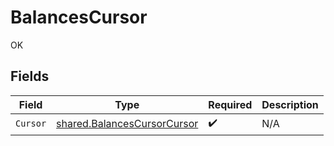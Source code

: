 # BalancesCursor

OK


## Fields

| Field                                                                             | Type                                                                              | Required                                                                          | Description                                                                       |
| --------------------------------------------------------------------------------- | --------------------------------------------------------------------------------- | --------------------------------------------------------------------------------- | --------------------------------------------------------------------------------- |
| `Cursor`                                                                          | [shared.BalancesCursorCursor](../../../pkg/models/shared/balancescursorcursor.md) | :heavy_check_mark:                                                                | N/A                                                                               |